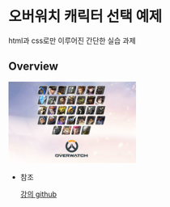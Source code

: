 # 오버워치 캐릭터 선택 예제

html과 css로만 이루어진 간단한 실습 과제

## Overview

<img src="./overview.png" width="50%" height="50%" alt="Overview" />

- 참조

  [강의 github](https://github.com/ParkYoungWoong/overwatch-hero-selector-vanilla)
